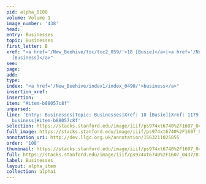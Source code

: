 ```yaml
---
pid: alpha_0108
volume: Volume 1
image_number: '438'
head: 
entry: Businesses
topic: Businesses
first_letter: B
xref: "<a href='/New_Beehive/toc/toc2_059/'>18 [Busie]</a>|<a href='/New_Beehive/toc/toc2_229/'>1179
  [Business]</a>"
see: 
page: 
add: 
type: 
index: "<a href='/New_Beehive/index1/index_0490/'>business</a>"
insertion_xref: 
insertion: 
item: "#item-b88057c8f"
unparsed: 
line: 'Entry: Businesses|Topic: Businesses|Xref: 18 [Busie]|Xref: 1179 [Business]|Index:
  business|#item-b88057c8f'
selection: https://stacks.stanford.edu/image/iiif/ps974xt6740%2F1607_0437/815,4633,2916,424/full/0/default.jpg
full_image: https://stacks.stanford.edu/image/iiif/ps974xt6740%2F1607_0437/full/full/0/default.jpg
annotation_uri: http://dev.llgc.org.uk/annotation/1563211025855
order: '108'
thumbnail: https://stacks.stanford.edu/image/iiif/ps974xt6740%2F1607_0437/815,4633,600,180/250,/0/default.jpg
full: https://stacks.stanford.edu/image/iiif/ps974xt6740%2F1607_0437/815,4633,2916,424/full/0/default.jpg
label: Businesses
layout: alpha_item
collection: alpha1
---
```

